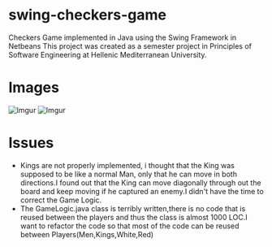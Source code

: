 # swing-checkers-game
Checkers Game implemented in Java using the Swing Framework in Netbeans
This project was created as a semester project in Principles of Software Engineering at Hellenic Mediterranean University.
# Images
![Imgur](https://imgur.com/U6yhPx4.png)
![Imgur](https://imgur.com/4CjJFHT.png)
# Issues
* Kings are not properly implemented, i thought that the King was supposed to be like a normal Man, only that he can move in both directions.I found out that the King can move diagonally through out the board and keep moving if he captured an enemy.I didn't have the time to correct the Game Logic.
* The GameLogic.java class is terribly written,there is no code that is reused between the players and thus the class is almost 1000 LOC.I want to refactor the code so that most of the code can be reused between Players(Men,Kings,White,Red)
